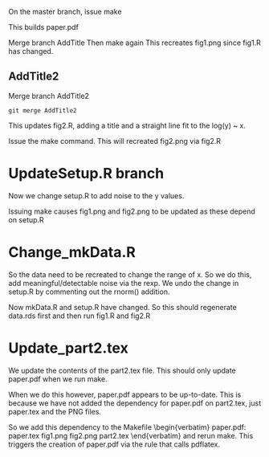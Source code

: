 
On the master branch, issue
make

This builds paper.pdf


Merge branch AddTitle
Then make again
This recreates fig1.png since fig1.R has changed.



## AddTitle2

Merge branch AddTitle2
```
git merge AddTitle2
```

This updates fig2.R, adding a title and a straight line fit to the log(y) ~ x.

Issue the make command.
This will recreated fig2.png via fig2.R


# UpdateSetup.R  branch

Now we change setup.R to add noise to the y values.

Issuing make causes fig1.png and fig2.png to be updated
as these depend on setup.R



# Change_mkData.R

So the data need to be recreated to change the range of x.
So we do this, add meaningful/detectable noise via the rexp.
We undo the change in setup.R by commenting out the rnorm() addition.

Now mkData.R and setup.R have changed.
So this should regenerate data.rds first and then run fig1.R and fig2.R



# Update_part2.tex

We update the contents of the part2.tex file.
This should only update paper.pdf when we run make.

When we do this however, paper.pdf appears to be up-to-date.
This is because we have not added the dependency for paper.pdf
on part2.tex, just paper.tex and the PNG files.

So we add this dependency to the Makefile
\begin{verbatim}
paper.pdf: paper.tex fig1.png fig2.png part2.tex
\end{verbatim}
and rerun make.
This triggers the creation of paper.pdf via the rule that calls pdflatex.


